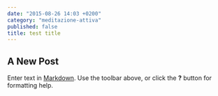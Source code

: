 ```yaml
---
date: "2015-08-26 14:03 +0200"
category: "meditazione-attiva"
published: false
title: test title
---
```


## A New Post

Enter text in [Markdown](http://daringfireball.net/projects/markdown/). Use the toolbar above, or click the **?** button for formatting help.

